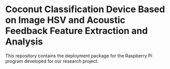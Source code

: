 # Coconut Classification Device Based on Image HSV and Acoustic Feedback Feature Extraction and Analysis
This repository contains the deployment package for the Raspberry Pi program developed for our research project.
